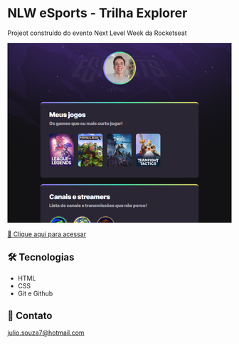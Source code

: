 # NLW eSports - Trilha Explorer

Projeot construído do evento Next Level Week da Rocketseat

![preview](./.github/preview.png)

[🔗 Clique aqui para acessar](https://juliocsx.github.io/Projeto-NLW.Trilha-Explore)

## 🛠️ Tecnologias

- HTML
- CSS
- Git e Github

## 📧 Contato

julio.souza7@hotmail.com